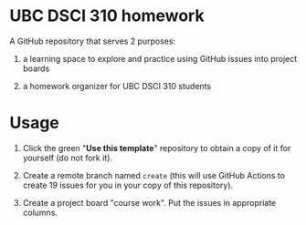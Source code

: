 # UBC DSCI 310 homework

A GitHub repository that serves 2 purposes:

1) a learning space to explore and practice using GitHub issues into project boards

2) a homework organizer for UBC DSCI 310 students

# Usage

1. Click the green "**Use this template**" repository to obtain a copy of it for yourself (do not fork it).

2. Create a remote branch named `create` (this will use GitHub Actions to create 19 issues for you in your copy of this repository).

3. Create a project board "course work". Put the issues in appropriate columns.
